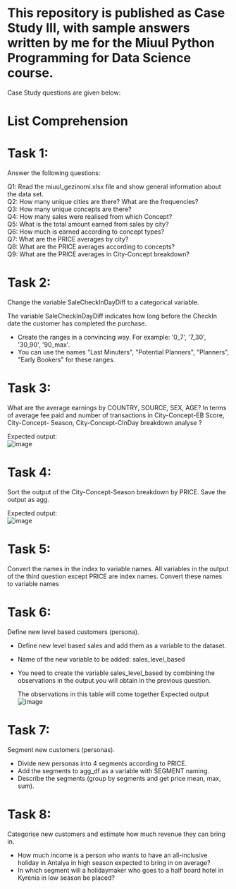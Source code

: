 # This repository is published as Case Study III, with sample answers written by me for the Miuul Python Programming for Data Science course.

Case Study questions are given below:

# List Comprehension

# Task 1: 
Answer the following questions:

Q1: Read the miuul_gezinomi.xlsx file and show general information about the data set.
<br/>
Q2: How many unique cities are there? What are the frequencies?
<br/>
Q3: How many unique concepts are there?
<br/>
Q4: How many sales were realised from which Concept?
<br/>
Q5: What is the total amount earned from sales by city?
<br/>
Q6: How much is earned according to concept types?
<br/>
Q7: What are the PRICE averages by city?
<br/>
Q8: What are the PRICE averages according to concepts?
<br/>
Q9: What are the PRICE averages in City-Concept breakdown?

# Task 2: 
Change the variable SaleCheckInDayDiff to a categorical variable.

The variable SaleCheckInDayDiff indicates how long before the CheckIn date the customer has completed the purchase.
- Create the ranges in a convincing way.
For example: '0_7', '7_30', '30_90', '90_max'.
- You can use the names "Last Minuters", "Potential Planners", "Planners", "Early Bookers" for these ranges.

# Task 3: 
What are the average earnings by COUNTRY, SOURCE, SEX, AGE?
In terms of average fee paid and number of transactions in City-Concept-EB Score, City-Concept- Season, City-Concept-CInDay breakdown analyse ?

Expected output:
<br/>
![image](https://github.com/erdemonal11/Miuul-Python-Programming-III/assets/137915983/6f063852-3ec4-464f-8e8d-d49cce75946f)

# Task 4: 
Sort the output of the City-Concept-Season breakdown by PRICE.
Save the output as agg.

Expected output:
<br/>
![image](https://github.com/erdemonal11/Miuul-Python-Programming-III/assets/137915983/75629b5a-5bc3-4084-885c-0dcdb681fc57)

# Task 5: 
Convert the names in the index to variable names.
All variables in the output of the third question except PRICE are index names. Convert these names to variable names

# Task 6:
Define new level based customers (persona).
- Define new level based sales and add them as a variable to the dataset.
- Name of the new variable to be added: sales_level_based
- You need to create the variable sales_level_based by combining the observations in the output you will obtain in the previous question.

  The observations in this table will come together   Expected output
  <br/>
  ![image](https://github.com/erdemonal11/Miuul-Python-Programming-III/assets/137915983/1cad5b21-63be-45c1-89e5-3ed43729c9d4)

# Task 7:
Segment new customers (personas).
- Divide new personas into 4 segments according to PRICE.
- Add the segments to agg_df as a variable with SEGMENT naming.
- Describe the segments (group by segments and get price mean, max, sum).

# Task 8:
Categorise new customers and estimate how much revenue they can bring in.
- How much income is a person who wants to have an all-inclusive holiday in Antalya in high season expected to bring in on average?
- In which segment will a holidaymaker who goes to a half board hotel in Kyrenia in low season be placed?








